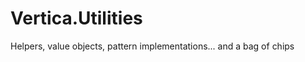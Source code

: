 Vertica.Utilities
=================

Helpers, value objects, pattern implementations... and a bag of chips